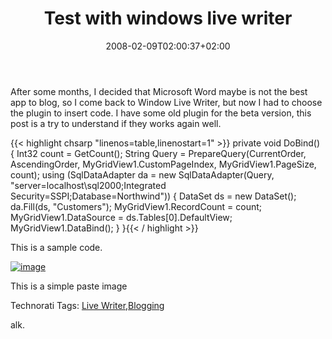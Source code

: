 ﻿---
title: "Test with windows live writer"
description: ""
date: 2008-02-09T02:00:37+02:00
draft: false
tags: [General]
categories: [General]
---
After some months, I decided that Microsoft Word maybe is not the best app to blog, so I come back to Window Live Writer, but now I had to choose the plugin to insert code. I have some old plugin for the beta version, this post is a try to understand if they works again well.

{{< highlight chsarp "linenos=table,linenostart=1" >}}
        private void DoBind() {
            Int32 count = GetCount();
            String Query =
                PrepareQuery(CurrentOrder, AscendingOrder, MyGridView1.CustomPageIndex, MyGridView1.PageSize, count);
            using (SqlDataAdapter da = new SqlDataAdapter(Query, "server=localhost\\sql2000;Integrated Security=SSPI;Database=Northwind")) {
                DataSet ds = new DataSet();
                da.Fill(ds, "Customers");
                MyGridView1.RecordCount = count;
                MyGridView1.DataSource = ds.Tables[0].DefaultView;
                MyGridView1.DataBind();
            }
        }{{< / highlight >}}

<!-- Code inserted with Steve Dunn's Windows Live Writer Code Formatter Plugin.  http://dunnhq.com -->

This is a sample code.

[![image](http://www.nablasoft.com/Alkampfer/wp-content/uploads/2008/02/image-thumb.png)](http://www.nablasoft.com/Alkampfer/wp-content/uploads/2008/02/image.png)

This is a simple paste image

Technorati Tags: [Live Writer](http://technorati.com/tags/Live%20Writer),[Blogging](http://technorati.com/tags/Blogging)

alk.
